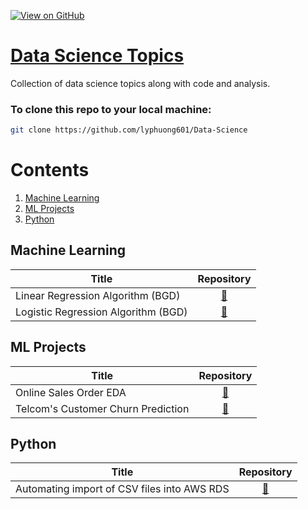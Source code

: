 [![View on GitHub](https://img.shields.io/badge/GitHub-View_on_GitHub-blue?logo=GitHub)](https://github.com/lyphuong601/Data-Science)  

# [Data Science Topics](https://github.com/lyphuong601/Data-Science)
Collection of data science topics along with code and analysis.

### To clone this repo to your local machine:
```bash
git clone https://github.com/lyphuong601/Data-Science
```

# Contents
1. [Machine Learning](#machine-learning)
2. [ML Projects](#ml-projects)
3. [Python](#python)



## Machine Learning

| Title        | Repository  |
| ------------- | :-----:|
| Linear Regression Algorithm (BGD) | [🔗](https://github.com/lyphuong601/Data-Science/tree/main/linear-regression-BGD-deployment)
| Logistic Regression Algorithm (BGD) | [🔗](https://github.com/lyphuong601/Data-Science/tree/main/customer-ads-click-prediction)


## ML Projects

| Title        | Repository  |
| ------------- | :-----:|
| Online Sales Order EDA| [🔗](https://github.com/lyphuong601/data-science/tree/main/online-sales-order-EDA)
| Telcom's Customer Churn Prediction | [🔗](https://github.com/lyphuong601/data-science/tree/main/Telco-customer-churn)

## Python

| Title        | Repository  |
| ------------- | :-----:|
| Automating import of CSV files into AWS RDS | [🔗](https://github.com/lyphuong601/data-science/tree/main/automate-import-csv-to-aws)

